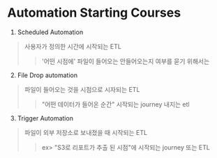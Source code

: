 # Automation Starting Courses
1. Scheduled Automation
> 사용자가 정의한 시간에 시작되는 ETL
>> '어떤 시점에' 파일이 들어오는 안들어오는지 여부를 묻기 위해서는 

2. File Drop automation 
> 파일이 들어오는 것을 시점으로 시자되는 ETL
>> "어떤 데이터가 들어온 순간" 시작되는 journey 내지는 etl

3. Trigger Automation
> 파일이 외부 저장소로 보내졌을 때 시작되는 ETL
>> ex> "S3로 리포트가 추출 된 시점"에 시작되는 journey 또는 ETL

